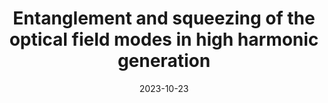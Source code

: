 ---
title: "Entanglement and squeezing of the optical field modes in high harmonic generation"
collection: publications
permalink: " /publication/2023-10-23-Entanglement and squeezing of the optical field modes in high harmonic generation"
date: 2023-10-23
venue: 'arXiv:'
paperurl: 'https://arxiv.org/abs/2310.15030'
citation: 'Philipp Stammer, Javier Rivera-Dean, Andrew S. Maxwell, Theocharis Lamprou, Javier Argüello-Luengo, Paraskevas Tzallas, Marcelo F. Ciappina, Maciej Lewenstein  arXiv:2310.15030 (2023)'
---